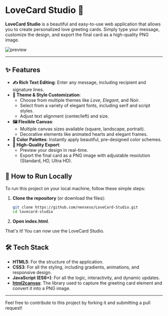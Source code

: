# LoveCard Studio 💖

**LoveCard Studio** is a beautiful and easy-to-use web application that allows you to create personalized love greeting cards. Simply type your message, customize the design, and export the final card as a high-quality PNG image.

![preview](https://github.com/user-attachments/assets/ea43a672-3e97-47b8-bc64-c1bcddd3a41b)

---

## ✨ Features

- **✍️ Rich Text Editing**: Enter any message, including recipient and signature lines.
- **🎨 Theme & Style Customization**:
  - Choose from multiple themes like *Love*, *Elegant*, and *Noir*.
  - Select from a variety of elegant fonts, including serif and script styles.
  - Adjust text alignment (center/left) and size.
- **🖼️ Flexible Canvas**:
  - Multiple canvas sizes available (square, landscape, portrait).
  - Decorative elements like animated hearts and elegant frames.
- **🎨 Color Palettes**: Instantly apply beautiful, pre-designed color schemes.
- **🚀 High-Quality Export**:
  - Preview your design in real-time.
  - Export the final card as a PNG image with adjustable resolution (Standard, HD, Ultra HD).

## 🚀 How to Run Locally

To run this project on your local machine, follow these simple steps:

1.  **Clone the repository** (or download the files):
    ```bash
    git clone https://github.com/nenseso/LoveCard-Studio.git
    cd lovecard-studio
    ```

2.  **Open index.html**. 

That's it! You can now use the LoveCard Studio.

## 🛠️ Tech Stack

- **HTML5**: For the structure of the application.
- **CSS3**: For all the styling, including gradients, animations, and responsive design.
- **JavaScript (ES6+)**: For all the logic, interactivity, and dynamic updates.
- **[html2canvas](https://html2canvas.hertzen.com/)**: The library used to capture the greeting card element and convert it into a PNG image.

---

Feel free to contribute to this project by forking it and submitting a pull request!
